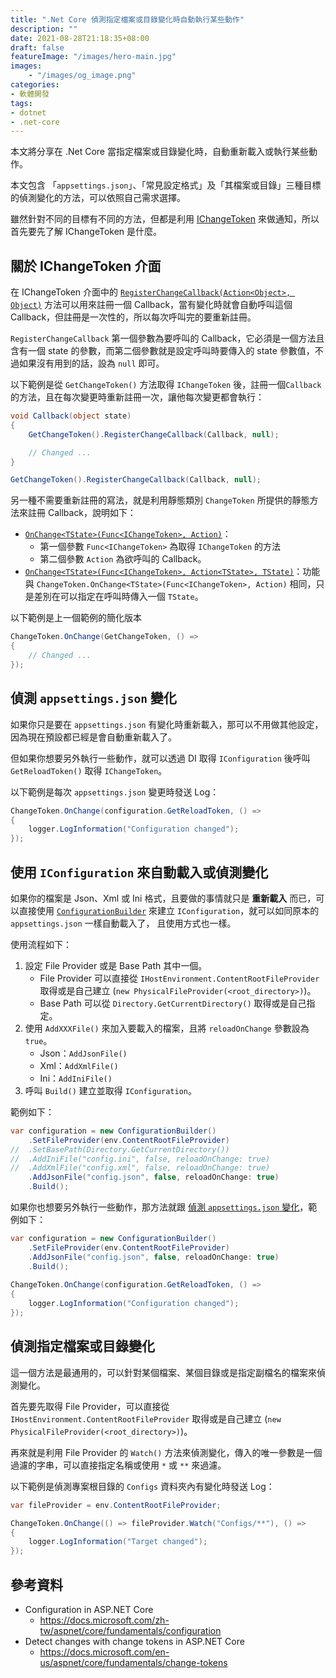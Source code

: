```yaml
---
title: ".Net Core 偵測指定檔案或目錄變化時自動執行某些動作"
description: ""
date: 2021-08-28T21:18:35+08:00
draft: false
featureImage: "/images/hero-main.jpg"
images:
    - "/images/og_image.png"
categories:
- 軟體開發
tags:
- dotnet
- .net-core
---
```


本文將分享在 .Net Core 當指定檔案或目錄變化時，自動重新載入或執行某些動作。

<!--more-->

本文包含 「`appsettings.json`」、「常見設定格式」及「其檔案或目錄」三種目標的偵測變化的方法，可以依照自己需求選擇。

雖然針對不同的目標有不同的方法，但都是利用 [IChangeToken](https://docs.microsoft.com/zh-tw/dotnet/api/microsoft.extensions.primitives.ichangetoken) 來做通知，所以首先要先了解 IChangeToken 是什麼。

## 關於 IChangeToken 介面

在 IChangeToken 介面中的 [`RegisterChangeCallback(Action<Object>, Object)`](https://docs.microsoft.com/en-us/dotnet/api/microsoft.extensions.primitives.ichangetoken.registerchangecallback) 方法可以用來註冊一個 Callback，當有變化時就會自動呼叫這個 Callback，但註冊是一次性的，所以每次呼叫完的要重新註冊。

`RegisterChangeCallback` 第一個參數為要呼叫的 Callback，它必須是一個方法且含有一個 state 的參數，而第二個參數就是設定呼叫時要傳入的 state 參數值，不過如果沒有用到的話，設為 `null` 即可。

以下範例是從 `GetChangeToken()` 方法取得 `IChangeToken` 後，註冊一個`Callback` 的方法，且在每次變更時重新註冊一次，讓他每次變更都會執行：

```csharp
void Callback(object state)
{
    GetChangeToken().RegisterChangeCallback(Callback, null);

    // Changed ...
}

GetChangeToken().RegisterChangeCallback(Callback, null);
```

另一種不需要重新註冊的寫法，就是利用靜態類別 `ChangeToken` 所提供的靜態方法來註冊 Callback，說明如下：
 
- [`OnChange<TState>(Func<IChangeToken>, Action)`](https://docs.microsoft.com/en-us/dotnet/api/microsoft.extensions.primitives.changetoken.onchange)：
  - 第一個參數 `Func<IChangeToken>` 為取得 `IChangeToken` 的方法
  - 第二個參數 `Action` 為欲呼叫的 Callback。
- [`OnChange<TState>(Func<IChangeToken>, Action<TState>, TState)`](https://docs.microsoft.com/en-us/dotnet/api/microsoft.extensions.primitives.changetoken.onchange)：功能與 `ChangeToken.OnChange<TState>(Func<IChangeToken>, Action)` 相同，只是差別在可以指定在呼叫時傳入一個 `TState`。

以下範例是上一個範例的簡化版本

```csharp
ChangeToken.OnChange(GetChangeToken, () =>
{
    // Changed ...
});
```

## 偵測 `appsettings.json` 變化

如果你只是要在 `appsettings.json` 有變化時重新載入，那可以不用做其他設定，因為現在預設都已經是會自動重新載入了。

但如果你想要另外執行一些動作，就可以透過 DI 取得 `IConfiguration` 後呼叫 `GetReloadToken()` 取得 `IChangeToken`。

以下範例是每次 `appsettings.json` 變更時發送 Log：

```csharp
ChangeToken.OnChange(configuration.GetReloadToken, () =>
{
    logger.LogInformation("Configuration changed");
});
```

## 使用 `IConfiguration` 來自動載入或偵測變化

如果你的檔案是 Json、Xml 或 Ini 格式，且要做的事情就只是 **重新載入** 而已，可以直接使用 [`ConfigurationBuilder`](https://docs.microsoft.com/zh-tw/dotnet/api/microsoft.extensions.configuration.configurationbuilder) 來建立 `IConfiguration`，就可以如同原本的 `appsettings.json` 一樣自動載入了，
且使用方式也一樣。

使用流程如下：

1. 設定 File Provider 或是 Base Path 其中一個。
    - File Provider 可以直接從 `IHostEnvironment.ContentRootFileProvider` 取得或是自己建立 (`new PhysicalFileProvider(<root_directory>)`)。
    - Base Path 可以從 `Directory.GetCurrentDirectory()` 取得或是自己指定。
2. 使用 `AddXXXFile()` 來加入要載入的檔案，且將 `reloadOnChange` 參數設為 `true`。
    - Json：`AddJsonFile()`
    - Xml：`AddXmlFile()`
    - Ini：`AddIniFile()`
3. 呼叫 `Build()` 建立並取得 `IConfiguration`。

範例如下：

```csharp
var configuration = new ConfigurationBuilder()
    .SetFileProvider(env.ContentRootFileProvider)
//  .SetBasePath(Directory.GetCurrentDirectory())
//  .AddIniFile("config.ini", false, reloadOnChange: true)
//  .AddXmlFile("config.xml", false, reloadOnChange: true)
    .AddJsonFile("config.json", false, reloadOnChange: true)
    .Build();
```

如果你也想要另外執行一些動作，那方法就跟 [偵測 `appsettings.json` 變化](#偵測-appsettingsjson-變化)，範例如下：

```csharp
var configuration = new ConfigurationBuilder()
    .SetFileProvider(env.ContentRootFileProvider)
    .AddJsonFile("config.json", false, reloadOnChange: true)
    .Build();
    
ChangeToken.OnChange(configuration.GetReloadToken, () =>
{
    logger.LogInformation("Configuration changed");
});
```

## 偵測指定檔案或目錄變化

這一個方法是最通用的，可以針對某個檔案、某個目錄或是指定副檔名的檔案來偵測變化。

首先要先取得 File Provider，可以直接從 `IHostEnvironment.ContentRootFileProvider` 取得或是自己建立 (`new PhysicalFileProvider(<root_directory>)`)。

再來就是利用 File Provider 的 `Watch()` 方法來偵測變化，傳入的唯一參數是一個過濾的字串，可以直接指定名稱或使用 `*` 或 `**` 來過濾。

以下範例是偵測專案根目錄的 `Configs` 資料夾內有變化時發送 Log：

```csharp
var fileProvider = env.ContentRootFileProvider;

ChangeToken.OnChange(() => fileProvider.Watch("Configs/**"), () =>
{
    logger.LogInformation("Target changed");
});
```

## 參考資料

- Configuration in ASP.NET Core
  - https://docs.microsoft.com/zh-tw/aspnet/core/fundamentals/configuration
- Detect changes with change tokens in ASP.NET Core
  - https://docs.microsoft.com/en-us/aspnet/core/fundamentals/change-tokens
